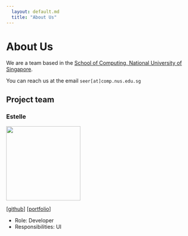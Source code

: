 ```yaml
---
  layout: default.md
  title: "About Us"
---
```


# About Us

We are a team based in the [School of Computing, National University of Singapore](http://www.comp.nus.edu.sg).

You can reach us at the email `seer[at]comp.nus.edu.sg`

## Project team

### Estelle

<img src="images/estellelim.png" width="200px">

[[github](https://github.com/estellelim)]
[[portfolio](team/estellelim.md)]

* Role: Developer
* Responsibilities: UI
